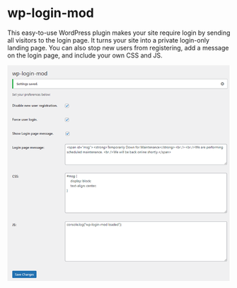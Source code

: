 # wp-login-mod
This easy-to-use WordPress plugin makes your site require login by sending all visitors to the login page. It turns your site into a private login-only landing page. You can also stop new users from registering, add a message on the login page, and include your own CSS and JS.



![alt text](https://raw.githubusercontent.com/keytonic/wp-login-mod/main/images/1.png)
